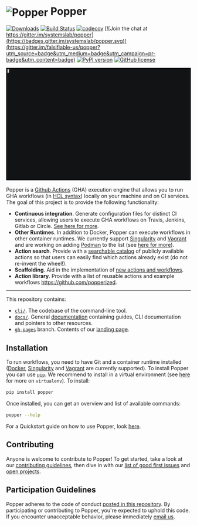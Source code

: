 # <img src="https://user-images.githubusercontent.com/33978990/101988597-9c623000-3cc0-11eb-83dd-d6ffe0e5c7d4.png" width="75" valign="middle" alt="Popper"/> Popper

[![Downloads](https://pepy.tech/badge/popper/month)](https://pepy.tech/project/popper)
[![Build Status](https://travis-ci.org/systemslab/popper.svg?branch=master)](https://travis-ci.org/systemslab/popper)
[![codecov](https://codecov.io/gh/systemslab/popper/branch/master/graph/badge.svg)](https://codecov.io/gh/systemslab/popper)
[![Join the chat at https://gitter.im/systemslab/popper](https://badges.gitter.im/systemslab/popper.svg)](https://gitter.im/falsifiable-us/popper?utm_source=badge&utm_medium=badge&utm_campaign=pr-badge&utm_content=badge)
[![PyPI version](https://badge.fury.io/py/popper.svg)](https://badge.fury.io/py/popper)
[![GitHub license](https://img.shields.io/github/license/systemslab/popper.svg)](https://github.com/systemslab/popper/blob/master/LICENSE)

<p align="center">
  <img src="docs/figures/demo.gif" width="800">
</p>

Popper is a [Github Actions](https://github.com/features/actions) 
(GHA) execution engine that allows you to run GHA workflows (in [HCL 
syntax][hcl-to-yml]) locally on your machine and on CI services. The 
goal of this project is to provide the following functionality:

  * **Continuous integration**. Generate configuration files for 
    distinct CI services, allowing users to execute GHA workflows on 
    Travis, Jenkins, Gitlab or Circle. [See here for more][ci].
  * **Other Runtimes**. In addition to Docker, Popper can execute 
    workflows in other container runtimes. We currently support 
    [Singularity](https://sylabs.io/) and [Vagrant](https://vagrantup.com/)
    and are working on adding [Podman](https://podman.io) to the list (see [here for more][runtimedocs]).
  * **Action search**. Provide with a [searchable 
    catalog][search] of publicly available actions so that users can 
    easily find which actions already exist (do not re-invent the 
    wheel!).
  * **Scaffolding**. Aid in the implementation of [new actions and 
    workflows][scaffold].
  * **Action library**. Provide with a list of reusable actions and 
    example workflows <https://github.com/popperized>.

-----

This repository contains:

  * [`cli/`](cli/). The codebase of the command-line tool.
  * [`docs/`](docs/). General [documentation][docs] containing guides, 
    CLI documentation and pointers to other resources.
  * [`gh-pages`][gh-pages] branch. Contents of our [landing 
    page](http://falsifiable.us).

## Installation

To run workflows, you need to have Git and a container runtime installed
([Docker][docker], [Singularity][singularity] and [Vagrant](https://vagrantup.com/) are currently
supported). To install Popper you can use 
[`pip`](https://pypi.python.org/pypi). We recommend to install in a 
virtual environment (see [here][venv] for more on `virtualenv`). To 
install:

```bash
pip install popper
```

Once installed, you can get an overview and list of available 
commands:

```bash
popper --help
```

For a Quickstart guide on how to use Popper, look [here][quickstart].

## Contributing

Anyone is welcome to contribute to Popper! To get started, take a look 
at our [contributing guidelines](CONTRIBUTING.md), then dive in with 
our [list of good first 
issues](https://github.com/systemslab/popper/issues?utf8=%E2%9C%93&q=is%3Aissue+label%3A%22good+first+issue%22+is%3Aopen) 
and [open projects](https://github.com/systemslab/popper/projects).

## Participation Guidelines

Popper adheres to the code of conduct [posted in this 
repository](CODE_OF_CONDUCT.md). By participating or contributing to 
Popper, you're expected to uphold this code. If you encounter 
unacceptable behavior, please immediately [email 
us](mailto:ivo@cs.ucsc.edu).

[singularity]: https://github.com/sylabs/singularity
[docker]: https://get.docker.com
[quickstart]: https://popper.readthedocs.io/en/latest/sections/getting_started.html
[venv]: https://packaging.python.org/guides/installing-using-pip-and-virtual-environments/#installing-virtualenv
[ci]: https://medium.com/getpopper/waiting-for-your-github-actions-invite-wait-no-longer-cf310b8c630c
[popper2]: https://github.com/systemslab/popper/projects/12
[search]: https://medium.com/getpopper/searching-for-existing-github-actions-has-never-been-easier-268c463f0257
[docs]: https://popper.readthedocs.io/en/latest/
[gh-pages]: https://github.com/systemslab/popper/tree/gh-pages
[scaffold]: https://popper.readthedocs.io/en/latest/sections/getting_started.html#create-a-workflow
[runtimedocs]: https://popper.readthedocs.io/en/latest/sections/extensions.html#other-runtimes
[hcl-to-yml]: https://help.github.com/en/articles/about-github-actions#migrating-github-actions-from-hcl-to-yaml-syntax
